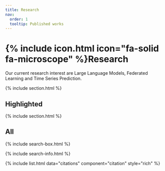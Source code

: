 ```yaml
---
title: Research
nav:
  order: 1
  tooltip: Published works
---
```


# {% include icon.html icon="fa-solid fa-microscope" %}Research

Our current research interest are Large Language Models, Federated Learning and Time Series Prediction.

{% include section.html %}

## Highlighted

<!-- {% include citation.html lookup="Federated PCA on Grassmann Manifold for IoT Anomaly Detection" style="rich" %} -->

{% include section.html %}

## All

{% include search-box.html %}

{% include search-info.html %}

{% include list.html data="citations" component="citation" style="rich" %}

